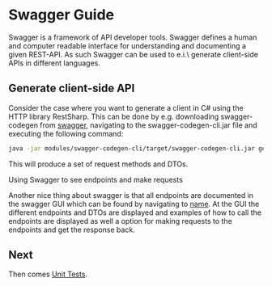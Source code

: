 # Swagger Guide

Swagger is a framework of API developer tools. Swagger defines a human and computer readable interface for understanding and documenting a given REST-API. As such Swagger can be used to e.i.\ generate client-side APIs in different languages.

## Generate client-side API

Consider the case where you want to generate a client in C# using the HTTP library RestSharp. This can be done by e.g. downloading swagger-codegen from [swagger](https://github.com/swagger-api/swagger-codegen), navigating to the swagger-codegen-cli.jar file and executing the following command:

```Bash
java -jar modules/swagger-codegen-cli/target/swagger-codegen-cli.jar generate -i http://localhost:5000/swagger/v1/swagger.json -l csharp -o Client/Generated/
```

This will produce a set of request methods and DTOs.

Using Swagger to see endpoints and make requests

Another nice thing about swagger is that all endpoints are documented in the swagger GUI which can be found by navigating to [name](http://web.giraf.cs.aau.dk:5000/swagger/). At the GUI the different endpoints and DTOs are displayed and examples of how to call the endpoints are displayed as well a option for making requests to the endpoints and get the response back.

## Next

Then comes [Unit Tests](./UnitTesting.md).